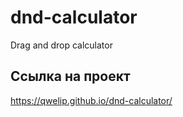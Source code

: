 # dnd-calculator
Drag and drop calculator

## Ссылка на проект
https://qwelip.github.io/dnd-calculator/
